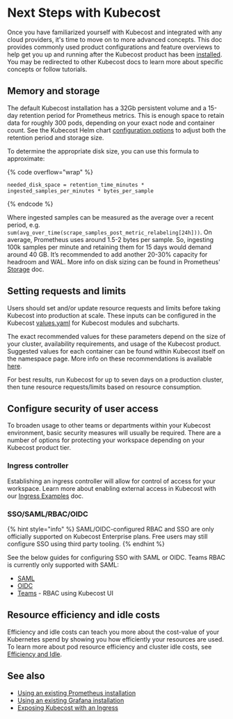 # Next Steps with Kubecost

Once you have familiarized yourself with Kubecost and integrated with any cloud providers, it's time to move on to more advanced concepts. This doc provides commonly used product configurations and feature overviews to help get you up and running after the Kubecost product has been [installed](https://kubecost.com/install). You may be redirected to other Kubecost docs to learn more about specific concepts or follow tutorials.

## Memory and storage

The default Kubecost installation has a 32Gb persistent volume and a 15-day retention period for Prometheus metrics. This is enough space to retain data for roughly 300 pods, depending on your exact node and container count. See the Kubecost Helm chart [configuration options](https://github.com/kubecost/cost-analyzer-helm-chart) to adjust both the retention period and storage size.

To determine the appropriate disk size, you can use this formula to approximate:

{% code overflow="wrap" %}
```
needed_disk_space = retention_time_minutes * ingested_samples_per_minutes * bytes_per_sample
```
{% endcode %}

Where ingested samples can be measured as the average over a recent period, e.g. `sum(avg_over_time(scrape_samples_post_metric_relabeling[24h]))`. On average, Prometheus uses around 1.5-2 bytes per sample. So, ingesting 100k samples per minute and retaining them for 15 days would demand around 40 GB. It’s recommended to add another 20-30% capacity for headroom and WAL. More info on disk sizing can be found in Prometheus' [Storage](https://prometheus.io/docs/prometheus/latest/storage/#operational-aspects) doc.

## Setting requests and limits

Users should set and/or update resource requests and limits before taking Kubecost into production at scale. These inputs can be configured in the Kubecost [values.yaml](https://github.com/kubecost/cost-analyzer-helm-chart/blob/master/cost-analyzer/values.yaml) for Kubecost modules and subcharts.

The exact recommended values for these parameters depend on the size of your cluster, availability requirements, and usage of the Kubecost product. Suggested values for each container can be found within Kubecost itself on the namespace page. More info on these recommendations is available [here](https://blog.kubecost.com/blog/requests-and-limits/).

For best results, run Kubecost for up to seven days on a production cluster, then tune resource requests/limits based on resource consumption.

## Configure security of user access

To broaden usage to other teams or departments within your Kubecost environment, basic security measures will usually be required. There are a number of options for protecting your workspace depending on your Kubecost product tier.

### Ingress controller

Establishing an ingress controller will allow for control of access for your workspace. Learn more about enabling external access in Kubecost with our [Ingress Examples](/install-and-configure/install/ingress-examples.md) doc.

### SSO/SAML/RBAC/OIDC

{% hint style="info" %}
SAML/OIDC-configured RBAC and SSO are only officially supported on Kubecost Enterprise plans. Free users may still configure SSO using third party tooling.
{% endhint %}

See the below guides for configuring SSO with SAML or OIDC. Teams RBAC is currently only supported with SAML:

* [SAML](/install-and-configure/advanced-configuration/user-management-saml/README.md)
* [OIDC](/install-and-configure/advanced-configuration/user-management-oidc/user-management-oidc.md)
* [Teams](../../using-kubecost/navigating-the-kubecost-ui/teams.md) - RBAC using Kubecost UI

## **Resource efficiency and idle costs**

Efficiency and idle costs can teach you more about the cost-value of your Kubernetes spend by showing you how efficiently your resources are used. To learn more about pod resource efficiency and cluster idle costs, see [Efficiency and Idle](/using-kubecost/navigating-the-kubecost-ui/cost-allocation/efficiency-idle.md).

## **See also**

* [Using an existing Prometheus installation](/install-and-configure/advanced-configuration/custom-prom/custom-prom.md)
* [Using an existing Grafana installation](/install-and-configure/advanced-configuration/custom-grafana.md)
* [Exposing Kubecost with an Ingress](ingress-examples.md)
